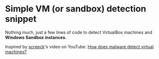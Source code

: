 # Simple VM (or sandbox) detection snippet

Nothing much, just a few lines of code to detect VirtualBox machines and **Windows Sandbox instances**.

Inspired by [screeck](https://github.com/screeck)'s video on YouTube: [How does malware detect virtual machines?](https://www.youtube.com/watch?v=KTt9jo5naTw)
